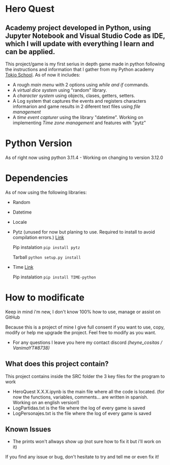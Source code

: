 
# Hero Quest

## Academy project developed in Python, using Jupyter Notebook and Visual Studio Code as IDE, which I will update with everything I learn and can be applied.

This project/game is my first serius in depth game made in python following the instructions and information that I gather from my Python academy [Tokio School](https://www.tokioschool.com).
As of now it includes:
* A rough *main menu* with 2 options using *while and if* commands.
* A *virtual dice system* using "random" library.
* A *character system* using objects, clases, getters, setters.
* A Log system that captures the events and registers characters informarion and game results in 2 diferent text files using *file management*
* A *time event capturer* using the library "datetime". Working on implementing *Time zone management* and features with "pytz"

# Python Version 
As of right now using python 3.11.4 - Working on changing to version 3.12.0

# Dependencies
As of now using the following libraries:
* Random
* Datetime
* Locale
* Pytz (unused for now but planing to use. Required to install to avoid compilation errors.) [Link](https://pypi.org/project/pytz/)

  Pip instalation ```pip install pytz```

  Tarball ```python setup.py install```
* Time [Link](https://pypi.org/project/TIME-python/#:~:text=Installing%20%26%20importing&text=The%20TIME%20package%20is%20available,date%20with%20the%20latest%20changes.&text=To%20upgrade%20the%20current%20version,install%20TIME-python%20--upgrade%20.&text=All%20available%20versions%20are%20listed%20in%20PyPI.)

  Pip instalation ```pip install TIME-python```

# How to modificate
Keep in mind i'm new, I don't know 100% how to use, manage or assist on GitHub

Because this is a project of mine I give full consent if you want to use, copy, modify or help me upgrade the project.
Feel free to modify as you want.

* For any questions I leave you here my contact discord *(heyne_cositas / VanimaYT#8738)*

## What does this project contain?

This project contains inside the SRC folder the 3 key files for the program to work
* HeroQuest X.X.X.ipynb is the main file where all the code is located. (for now the functions, variables, comments... are written in spanish. Working on an english version!)
* LogPartidas.txt is the file where the log of every game is saved
* LogPersonajes.txt is the file where the log of every game is saved

## Known Issues

- The prints won't allways show up (not sure how to fix it but i'll work on it)

If you find any issue or bug, don't hesitate to try and tell me or even fix it!
